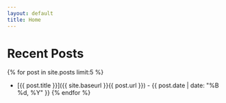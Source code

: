 ```yaml
---
layout: default
title: Home
---
```


# Recent Posts

{% for post in site.posts limit:5 %}
* [{{ post.title }}]({{ site.baseurl }}{{ post.url }}) - {{ post.date | date: "%B %d, %Y" }}
{% endfor %}
